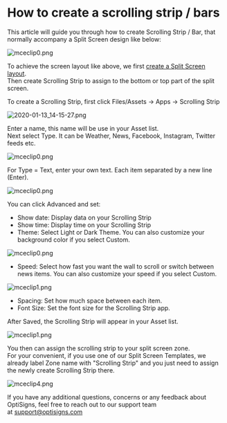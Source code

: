 # How to create a scrolling strip / bars

This article will guide you through how to create Scrolling Strip / Bar, that normally accompany a Split Screen design like below:

![mceclip0.png](https://support.optisigns.com/hc/article_attachments/360041995973)

To achieve the screen layout like above, we first [create a Split Screen layout](https://support.optisigns.com/hc/en-us/articles/360026559573).  
Then create Scrolling Strip to assign to the bottom or top part of the split screen.

To create a Scrolling Strip, first click Files/Assets -> Apps -> Scrolling Strip

![2020-01-13_14-15-27.png](https://support.optisigns.com/hc/article_attachments/360055907553)

Enter a name, this name will be use in your Asset list.  
Next select Type. It can be Weather, News, Facebook, Instagram, Twitter feeds etc.

![mceclip0.png](https://support.optisigns.com/hc/article_attachments/360055032634)

For Type = Text, enter your own text. Each item separated by a new line (Enter).

![mceclip0.png](https://support.optisigns.com/hc/article_attachments/1500019424041)

You can click Advanced and set:

* Show date: Display data on your Scrolling Strip
* Show time: Display time on your Scrolling Strip
* Theme: Select Light or Dark Theme. You can also customize your background color if you select Custom.

![mceclip0.png](https://support.optisigns.com/hc/article_attachments/26499868551059)

* Speed: Select how fast you want the wall to scroll or switch between news items. You can also customize your speed if you select Custom.

![mceclip1.png](https://support.optisigns.com/hc/article_attachments/26499868561171)

* Spacing: Set how much space between each item.
* Font Size: Set the font size for the Scrolling Strip app.

After Saved, the Scrolling Strip will appear in your Asset list.

![mceclip1.png](https://support.optisigns.com/hc/article_attachments/360055907953)

You then can assign the scrolling strip to your split screen zone.  
For your convenient, if you use one of our Split Screen Templates, we already label Zone name with "Scrolling Strip" and you just need to assign the newly create Scrolling Strip there.

![mceclip4.png](https://support.optisigns.com/hc/article_attachments/360041172274)

If you have any additional questions, concerns or any feedback about OptiSigns, feel free to reach out to our support team at [support@optisigns.com](mailto:support@optisigns.com)